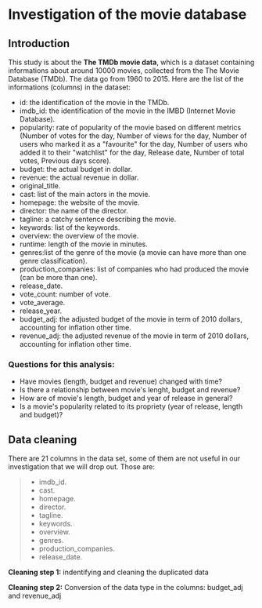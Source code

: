 # Investigation of the movie database

## Introduction

This study is about the **The TMDb movie data**, which is a dataset containing informations about around 10000 movies, collected from the The Movie Database (TMDb). The data go from 1960 to 2015. Here are the list of the informations (columns) in the dataset:

* id: the identification of the movie in the TMDb.
* imdb_id: the identification of the movie in the IMBD (Internet Movie Database).
* popularity: rate of popularity of the movie based on different metrics (Number of votes for the day, Number of views for the day, Number of users who marked it as a "favourite" for the day, Number of users who added it to their "watchlist" for the day, Release date, Number of total votes, Previous days score).
* budget: the actual budget in dollar.
* revenue: the actual revenue in dollar.
* original_title.
* cast: list of the main actors in the movie.
* homepage: the website of the movie.
* director: the name of the director.
* tagline: a catchy sentence describing the movie.
* keywords: list of the keywords.
* overview: the overview of the movie.
* runtime: length of the movie in minutes.
* genres:list of the genre of the movie (a movie can have more than one genre classification).
* production_companies: list of companies who had produced the movie (can be more than one).
* release_date.
* vote_count: number of vote.
* vote_average.
* release_year.
* budget_adj: the adjusted budget of the movie in term of 2010 dollars, accounting for inflation other time.
* revenue_adj: the adjusted revenue of the movie in term of 2010 dollars, accounting for inflation other time.

### Questions for this analysis: 
* Have movies (length, budget and revenue) changed with time?
* Is there a relationship between movie's lenght, budget and revenue?
* How are of movie's length, budget and year of release in general?
* Is a movie's popularity related to its propriety (year of release, length and budget)?

## Data cleaning
There are 21 columns in the data set, some of them are not useful in our investigation that we will drop out. Those are:

> * imdb_id.
> * cast.
> * homepage.
> * director.
> * tagline.
> * keywords.
> * overview.
> * genres.
> * production_companies.
> * release_date.

**Cleaning step 1:** indentifying and cleaning the duplicated data

**Cleaning step 2:** Conversion of the data type in the columns: budget_adj and revenue_adj